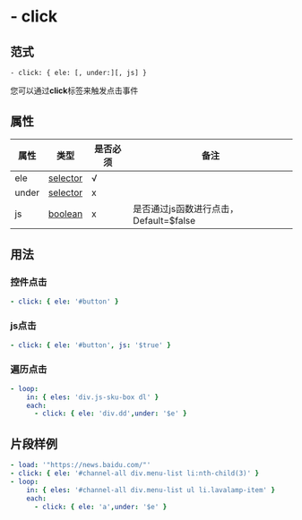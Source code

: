# \- click

## 范式
```
- click: { ele: [, under:][, js] }
```
您可以通过**click**标签来触发点击事件

## 属性
| 属性 | 类型 | 是否必须 | 备注 |
|--------|--------|--------|--------|
|   ele   | [selector](datatype.md)  | √ |   |
|   under   | [selector](datatype.md)  |  x |   |
|   js   | [boolean](datatype.md)  |  x |  是否通过js函数进行点击，Default=$false |

## 用法
### 控件点击
```yaml
- click: { ele: '#button' }
```

### js点击
```yaml
- click: { ele: '#button', js: '$true' }
```

### 遍历点击
```yaml
- loop:
    in: { eles: 'div.js-sku-box dl' } 
    each:
      - click: { ele: 'div.dd',under: '$e' } 
```

## 片段样例
```yaml
- load: '"https://news.baidu.com/"'
- click: { ele: '#channel-all div.menu-list li:nth-child(3)' }
- loop:
    in: { eles: '#channel-all div.menu-list ul li.lavalamp-item' }
    each:
      - click: { ele: 'a',under: '$e' }
```



